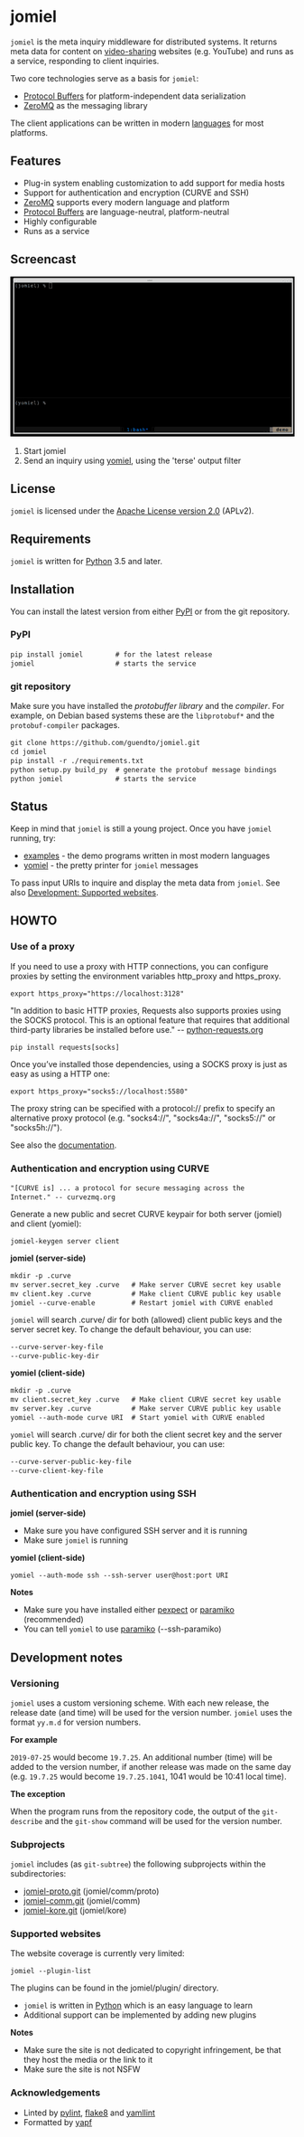 # jomiel

`jomiel` is the meta inquiry middleware for distributed systems. It
returns meta data for content on [video-sharing][40] websites (e.g.
YouTube) and runs as a service, responding to client inquiries.

Two core technologies serve as a basis for `jomiel`:

- [Protocol Buffers][20] for platform-independent data serialization
- [ZeroMQ][21] as the messaging library

The client applications can be written in modern [languages][5] for most
platforms.

## Features

- Plug-in system enabling customization to add support for media hosts
- Support for authentication and encryption (CURVE and SSH)
- [ZeroMQ][21] supports every modern language and platform
- [Protocol Buffers][20] are language-neutral, platform-neutral
- Highly configurable
- Runs as a service

## Screencast

[![jomiel screencast](media/screencast-scaled.png)](media/screencast.png)

1. Start jomiel
2. Send an inquiry using [yomiel][1], using the 'terse' output filter

## License

`jomiel` is licensed under the [Apache License version 2.0][23] (APLv2).

## Requirements

`jomiel` is written for [Python][22] 3.5 and later.

## Installation

You can install the latest version from either [PyPI][24] or from the
git repository.

### PyPI

```shell
pip install jomiel        # for the latest release
jomiel                    # starts the service
```

### git repository

Make sure you have installed the *protobuffer library* and the
*compiler*. For example, on Debian based systems these are the
`libprotobuf*` and the `protobuf-compiler` packages.

```shell
git clone https://github.com/guendto/jomiel.git
cd jomiel
pip install -r ./requirements.txt
python setup.py build_py  # generate the protobuf message bindings
python jomiel             # starts the service
```

## Status

Keep in mind that `jomiel` is still a young project. Once you have
`jomiel` running, try:

- [examples][5] - the demo programs written in most modern languages
- [yomiel][1] - the pretty printer for `jomiel` messages

To pass input URIs to inquire and display the meta data from `jomiel`.
See also [Development: Supported websites](#supported-websites).

## HOWTO

### Use of a proxy

If you need to use a proxy with HTTP connections, you can configure
proxies by setting the environment variables http_proxy and https_proxy.

```shell
export https_proxy="https://localhost:3128"
```

"In addition to basic HTTP proxies, Requests also supports proxies using
the SOCKS protocol. This is an optional feature that requires that
additional third-party libraries be installed before use." --
[python-requests.org][41]

```shell
pip install requests[socks]
```

Once you’ve installed those dependencies, using a SOCKS proxy is just as
easy as using a HTTP one:

```shell
export https_proxy="socks5://localhost:5580"
```

The proxy string can be specified with a protocol:// prefix to specify
an alternative proxy protocol (e.g. "socks4://", "socks4a://",
"socks5://" or "socks5h://").

See also the [documentation][42].

### Authentication and encryption using CURVE

    "[CURVE is] ... a protocol for secure messaging across the
    Internet." -- curvezmq.org

Generate a new public and secret CURVE keypair for both server (jomiel)
and client (yomiel):

```shell
jomiel-keygen server client
```

**jomiel (server-side)**

```shell
mkdir -p .curve
mv server.secret_key .curve   # Make server CURVE secret key usable
mv client.key .curve          # Make client CURVE public key usable
jomiel --curve-enable         # Restart jomiel with CURVE enabled
```

`jomiel` will search .curve/ dir for both (allowed) client public keys
and the server secret key. To change the default behaviour, you can use:

    --curve-server-key-file
    --curve-public-key-dir

**yomiel (client-side)**

```shell
mkdir -p .curve
mv client.secret_key .curve   # Make client CURVE secret key usable
mv server.key .curve          # Make server CURVE public key usable
yomiel --auth-mode curve URI  # Start yomiel with CURVE enabled
```

`yomiel` will search .curve/ dir for both the client secret key
and the server public key. To change the default behaviour, you can use:

    --curve-server-public-key-file
    --curve-client-key-file

### Authentication and encryption using SSH

**jomiel (server-side)**

- Make sure you have configured SSH server and it is running
- Make sure `jomiel` is running

**yomiel (client-side)**

```shell
yomiel --auth-mode ssh --ssh-server user@host:port URI
```

**Notes**

- Make sure you have installed either [pexpect][29] or [paramiko][30]
  (recommended)
- You can tell `yomiel` to use [paramiko][30] (--ssh-paramiko)

## Development notes

### Versioning

`jomiel` uses a custom versioning scheme. With each new release, the
release date (and time) will be used for the version number. `jomiel`
uses the format `yy.m.d` for version numbers.

**For example**

`2019-07-25` would become `19.7.25`. An additional number (time) will be
added to the version number, if another release was made on the same day
(e.g. `19.7.25` would become `19.7.25.1041`, 1041 would be 10:41 local
time).

**The exception**

When the program runs from the repository code, the output of the
`git-describe` and the `git-show` command will be used for the version
number.

### Subprojects

`jomiel` includes (as `git-subtree`) the following subprojects within
the subdirectories:

- [jomiel-proto.git][3] (jomiel/comm/proto)
- [jomiel-comm.git][2]  (jomiel/comm)
- [jomiel-kore.git][4]  (jomiel/kore)

### Supported websites

The website coverage is currently very limited:

```shell
jomiel --plugin-list
```

The plugins can be found in the jomiel/plugin/ directory.

- `jomiel` is written in [Python][22] which is an easy language to learn
- Additional support can be implemented by adding new plugins

**Notes**

- Make sure the site is not dedicated to copyright infringement, be that
  they host the media or the link to it
- Make sure the site is not NSFW

### Acknowledgements

- Linted by [pylint][25], [flake8][26] and [yamllint][27]
- Formatted by [yapf][28]

[1]: https://github.com/guendto/jomiel-yomiel/
[2]: https://github.com/guendto/jomiel-comm/
[3]: https://github.com/guendto/jomiel-proto/
[4]: https://github.com/guendto/jomiel-kore/
[5]: https://github.com/guendto/jomiel-examples/
[20]: https://developers.google.com/protocol-buffers/
[21]: https://zeromq.org/
[22]: https://www.python.org/about/gettingstarted/
[23]: https://tldrlegal.com/license/apache-license-2.0-(apache-2.0)
[24]: https://pypi.org/
[25]: https://pypi.org/project/pylint/
[26]: https://pypi.org/project/flake8/
[27]: https://pypi.org/project/yamllint/
[28]: https://pypi.org/project/yapf/
[29]: https://pypi.org/project/pexpect/
[30]: https://pypi.org/project/paramiko/
[40]: https://en.wikipedia.org/wiki/Video_hosting_service
[41]: https://2.python-requests.org/
[42]: https://2.python-requests.org/en/master/user/advanced/#proxies

